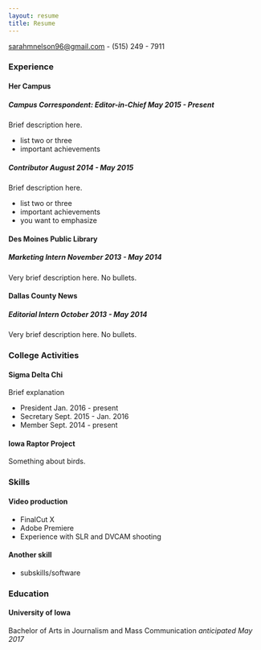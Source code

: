 ```yaml
---
layout: resume
title: Resume
---
```

[sarahmnelson96@gmail.com](mailto:sarahmnelson96@gmail.com) - (515) 249 - 7911

### Experience

#### Her Campus
##### Campus Correspondent: Editor-in-Chief *May 2015 - Present*
Brief description here.    

* list two or three
* important achievements

##### Contributor *August 2014 - May 2015*
Brief description here.    

* list two or three
* important achievements
* you want to emphasize


#### Des Moines Public Library
##### Marketing Intern *November 2013 - May 2014*
Very brief description here. No bullets.  


#### Dallas County News
##### Editorial Intern *October 2013 - May 2014*
Very brief description here. No bullets.


### College Activities
#### Sigma Delta Chi
Brief explanation

* President Jan. 2016 - present
* Secretary Sept. 2015 - Jan. 2016
* Member  Sept. 2014 - present


#### Iowa Raptor Project
Something about birds.

### Skills
#### Video production
* FinalCut X
* Adobe Premiere
* Experience with SLR and DVCAM shooting

#### Another skill
* subskills/software

### Education
#### University of Iowa
Bachelor of Arts in Journalism and Mass Communication *anticipated May 2017* 
